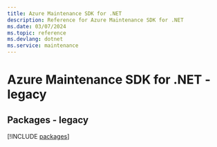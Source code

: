 ```yaml
---
title: Azure Maintenance SDK for .NET
description: Reference for Azure Maintenance SDK for .NET
ms.date: 03/07/2024
ms.topic: reference
ms.devlang: dotnet
ms.service: maintenance
---
```

# Azure Maintenance SDK for .NET - legacy
## Packages - legacy
[!INCLUDE [packages](maintenance-index.md)]